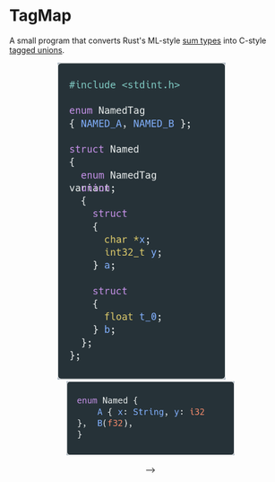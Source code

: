 # TagMap

A small program that converts Rust's ML-style [sum types](https://doc.rust-lang.org/book/ch06-01-defining-an-enum.html) into C-style
[tagged unions](https://en.wikipedia.org/wiki/Tagged_union).

<p align="center">
  <img src="./static/rust.png" alt="Rust code" width="300"/>
  &nbsp; &nbsp; &nbsp; &nbsp;
  <img src="./static/c.png" alt="C code" width="300"/>
</p>
<p align="center">--></p>

